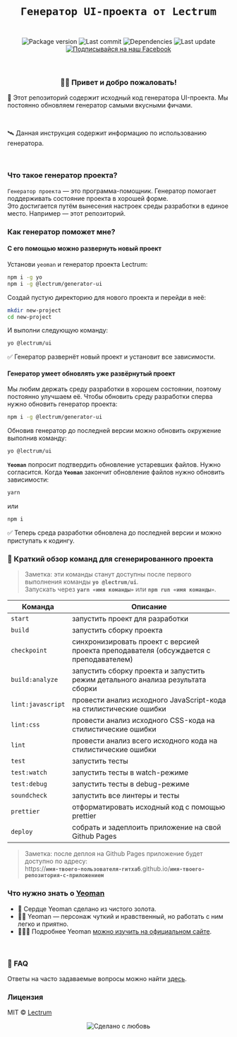<h1 align="center">
    
    Генератор UI-проекта от Lectrum
</h1>
<br>

<div align="center">
    <!-- Package version -->
    <img src="https://img.shields.io/github/package-json/v/lectrum/generator-ui.svg?longCache=true&style=flat-square"
        alt="Package version" />
    <!-- Last commit -->
    <img src="https://img.shields.io/github/last-commit/lectrum/generator-ui.svg?longCache=true&style=flat-square" alt="Last commit"
    />
    <!-- Dependencies -->
    <img src="https://img.shields.io/badge/dependencies-up%20to%20date-brightgreen.svg?longCache=true&style=flat-square" alt="Dependencies"
    />
    <!-- Contributors welcome -->
    <img src="https://img.shields.io/badge/contributions-welcome-orange.svg?longCache=true&style=flat-square" alt="Last update"
    />
</div>
<div align="center">
    <!-- Наш Facebook -->
    <a href="https://www.facebook.com/lectrum">
        <img src="https://img.shields.io/badge/%D0%9F%D0%BE%D0%B4%D0%BF%D0%B8%D1%81%D1%8B%D0%B2%D0%B0%D0%B9%D1%81%D1%8F%20%D0%BD%D0%B0%20%D0%BD%D0%B0%D1%88-Facebook-blue.svg?longCache=true&style=for-the-badge&link=https://www.facebook.com/lectrum"
            alt="Подписывайся на наш Facebook" />
    </a>
</div>
<br>
<br>

<h3 align="center">
    👋🏼 Привет и добро пожаловать!
</h3>
<p>
    🚀 Этот репозиторий содержит исходный код генератора UI-проекта. Мы постоянно обновляем генератор самыми вкусными фичами.
</p>
<br>
<p>
    🛰 Данная инструкция содержит информацию по использованию генератора.
</p>
<br>

### Что такое генератор проекта?

`Генератор проекта` — это программа-помощник. Генератор помогает поддерживать состояние проекта в хорошей форме.  
Это достигается путём вынесения настроек среды разработки в единое место. Например — этот репозиторий.

### Как генератор поможет мне?

#### С его помощью можно развернуть новый проект

Установи `yeoman` и генератор проекта Lectrum:

```bash
npm i -g yo
npm i -g @lectrum/generator-ui
```

Создай пустую директорию для нового проекта и перейди в неё:

```bash
mkdir new-project
cd new-project
```
И выполни следующую команду:

```bash
yo @lectrum/ui
```

✅ Генератор развернёт новый проект и установит все зависимости.

#### Генератор умеет обновлять уже развёрнутый проект

Мы любим держать среду разработки в хорошем состоянии, поэтому постоянно улучшаем её.
Чтобы обновить среду разработки сперва нужно обновить генератор проекта:

```bash
npm i -g @lectrum/generator-ui
```

Обновив генератор до последней версии можно обновить окружение выполнив команду:

```bash
yo @lectrum/ui
```

**`Yeoman`** попросит подтвердить обновление устаревших файлов. Нужно согласится.
Когда **`Yeoman`** закончит обновление файлов нужно обновить зависимости:

```bash
yarn
```

или

```bash
npm i
```

✅ Теперь среда разработки обновлена до последней версии и можно приступать к кодингу.

### 🤖 Краткий обзор команд для сгенерированного проекта

> Заметка: эти команды станут доступны после первого выполнения команды **`yo @lectrum/ui`**.\
> Запускать через **`yarn «имя команды»`** или **`npm run «имя команды»`**.

| Команда           | Описание                                                                                |
| ----------------- | --------------------------------------------------------------------------------------- |
| `start`           | запустить проект для разработки                                                         |
| `build`           | запустить сборку проекта                                                                |
| `checkpoint`      | синхронизировать проект с версией проекта преподавателя (обсуждается с преподавателем)  |
| `build:analyze`   | запустить сборку проекта и запустить режим детального анализа результата сборки         |
| `lint:javascript` | провести анализ исходного JavaScript-кода на стилистические ошибки                      |
| `lint:css`        | провести анализ исходного CSS-кода на стилистические ошибки                             |
| `lint`            | провести анализ всего исходного кода на стилистические ошибки                           |
| `test`            | запустить тесты                                                                         |
| `test:watch`      | запустить тесты в watch-режиме                                                          |
| `test:debug`      | запустить тесты в debug-режиме                                                          |
| `soundcheck`      | запустить все линтеры и тесты                                                           |
| `prettier`        | отформатировать исходный код с помощью prettier                                         |
| `deploy`          | собрать и задеплоить приложение на свой Github Pages                                    |

> Заметка: после деплоя на Github Pages приложение будет доступно по адресу:\
> https://**`имя-твоего-пользователя-гитхаб`**.github.io/**`имя-твоего-репозитория-с-приложением`**
### Что нужно знать о [Yeoman](http://yeoman.io)

 * 🌟 Сердце Yeoman сделано из чистого золота.
 * 🙏🏼 Yeoman — персонаж чуткий и нравственный, но работать с ним легко и приятно.
 * 👩🏼‍🎓 Подробнее Yeoman [можно изучить на официальном сайте](http://yeoman.io/learning/index.html).

<br>

### 🤔 FAQ

Ответы на часто задаваемые вопросы можно найти [здесь](https://github.com/Lectrum/FAQ#-faq).
<br>

### Лицензия

MIT © [Lectrum](https://lectrum.io)

<div align="center">
  <!-- Сделано с любовь -->
    <img src="https://img.shields.io/badge/%D0%A1%D0%B4%D0%B5%D0%BB%D0%B0%D0%BD%D0%BE%20%D1%81-%F0%9F%96%A4-red.svg?longCache=true&style=for-the-badge&colorA=000&colorB=fedcba"
      alt="Сделано с любовь" />
</div>
